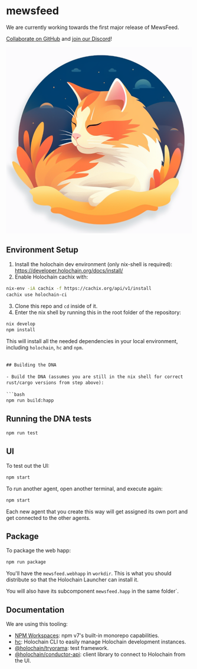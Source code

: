 
# mewsfeed

We are currently working towards the first major release of MewsFeed.

[Collaborate on GitHub](https://github.com/orgs/GeekGene/projects/1) and [join our Discord](https://discord.gg/D3BykUZumM)!

![mewsfeed logo](./assets/logo-cropped-512x512.png)

## Environment Setup

1. Install the holochain dev environment (only nix-shell is required): https://developer.holochain.org/docs/install/
2. Enable Holochain cachix with:

```bash
nix-env -iA cachix -f https://cachix.org/api/v1/install
cachix use holochain-ci
```

3. Clone this repo and `cd` inside of it.
4. Enter the nix shell by running this in the root folder of the repository:

```bash
nix develop
npm install
```

This will install all the needed dependencies in your local environment, including `holochain`, `hc` and `npm`.
```

## Building the DNA

- Build the DNA (assumes you are still in the nix shell for correct rust/cargo versions from step above):

```bash
npm run build:happ
```

## Running the DNA tests

```bash
npm run test
```

## UI

To test out the UI:

```bash
npm start
```

To run another agent, open another terminal, and execute again:

```bash
npm start
```

Each new agent that you create this way will get assigned its own port and get connected to the other agents.

## Package

To package the web happ:

```bash
npm run package
```

You'll have the `mewsfeed.webhapp` in `workdir`. This is what you should distribute so that the Holochain Launcher can install it.

You will also have its subcomponent `mewsfeed.happ` in the same folder`.

## Documentation

We are using this tooling:

- [NPM Workspaces](https://docs.npmjs.com/cli/v7/using-npm/workspaces/): npm v7's built-in monorepo capabilities.
- [hc](https://github.com/holochain/holochain/tree/develop/crates/hc): Holochain CLI to easily manage Holochain development instances.
- [@holochain/tryorama](https://www.npmjs.com/package/@holochain/tryorama): test framework.
- [@holochain/conductor-api](https://www.npmjs.com/package/@holochain/conductor-api): client library to connect to Holochain from the UI.
